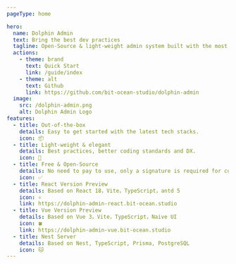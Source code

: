 ```yaml
---
pageType: home

hero:
  name: Dolphin Admin
  text: Bring the best dev practices
  tagline: Open-Source & light-weight admin system built with the most popular tech stacks
  actions:
    - theme: brand
      text: Quick Start
      link: /guide/index
    - theme: alt
      text: Github
      link: https://github.com/bit-ocean-studio/dolphin-admin
  image:
    src: /dolphin-admin.png
    alt: Dolphin Admin Logo
features:
  - title: Out-of-the-box
    details: Easy to get started with the latest tech stacks.
    icon: 📦
  - title: Light-weight & elegant
    details: Best practices, better coding standards and DX.
    icon: 🚀
  - title: Free & Open-Source
    details: No need to pay to use, only a signature is required for commercial use.
    icon: ✅
  - title: React Version Preview
    details: Based on React 18，Vite，TypeScript，antd 5
    icon: ⚛️
    link: https://dolphin-admin-react.bit-ocean.studio
  - title: Vue Version Preview
    details: Based on Vue 3，Vite，TypeScript，Naive UI
    icon: 🍀
    link: https://dolphin-admin-vue.bit-ocean.studio
  - title: Nest Server
    details: Based on Nest, TypeScript, Prisma, PostgreSQL
    icon: 🐱
---
```

